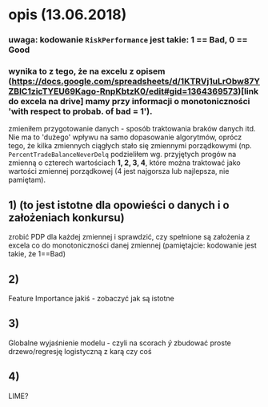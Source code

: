 # opis (13.06.2018)

### uwaga: kodowanie `RiskPerformance` jest takie: 1 == Bad, 0 == Good
### wynika to z tego, że na excelu z opisem (https://docs.google.com/spreadsheets/d/1KTRVj1uLrObw87YZBlC1zicTYEU69Kago-RnpKbtzK0/edit#gid=1364369573)[link do excela na drive] mamy przy informacji o monotoniczności 'with respect to probab. of bad = 1').

zmieniłem przygotowanie danych - sposób traktowania braków danych itd. Nie ma to 'dużego' wpływu na samo dopasowanie algorytmów, oprócz tego, że kilka zmiennych ciągłych stało się zmiennymi porządkowymi (np. `PercentTradeBalanceNeverDelq` podzieliłem wg. przyjętych progów na zmienną o czterech wartościach __1, 2, 3, 4__, które można traktować jako wartości zmiennej porządkowej (4 jest najgorsza lub najlepsza, nie pamiętam).

## 1) (to jest istotne dla opowieści o danych i o założeniach konkursu)
zrobić PDP dla każdej zmiennej i sprawdzić, czy spełnione są założenia z excela co do monotoniczności danej zmiennej (pamiętajcie: kodowanie jest takie, że 1==Bad)

## 2)
Feature Importance jakiś - zobaczyć jak są istotne

## 3)
Globalne wyjaśnienie modelu - czyli na scorach $\hat{y}$ zbudować proste drzewo/regresję logistyczną z karą czy coś

## 4)
LIME?
